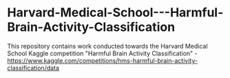 # Harvard-Medical-School---Harmful-Brain-Activity-Classification
This repository contains work conducted towards the Harvard Medical School Kaggle competition "Harmful Brain Activity Classification" - https://www.kaggle.com/competitions/hms-harmful-brain-activity-classification/data

